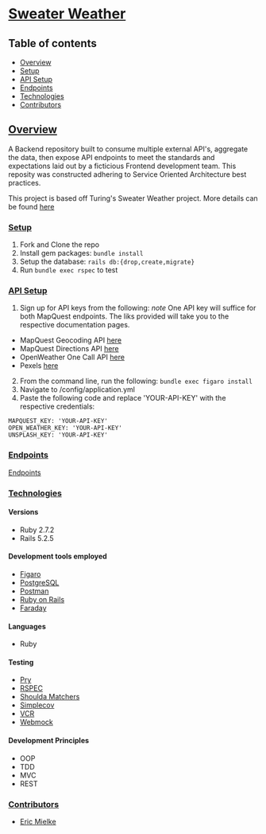# [Sweater Weather](https://github.com/emielke76/sweater_weather)

## Table of contents
- [Overview](#overview)
- [Setup](#setup)
- [API Setup](#api-setup)
- [Endpoints](#endpoints)
- [Technologies](#technologies)
- [Contributors](#contributors)

## <ins>Overview</ins>

A Backend repository built to consume multiple external API's, aggregate the data, then expose API endpoints to meet the standards and expectations laid out by a ficticious Frontend development team. This reposity was constructed adhering to Service Oriented Architecture best practices. 

This project is based off Turing's Sweater Weather project. More details can be found [here](https://backend.turing.edu/module3/projects/sweater_weather/)

### <ins>Setup</ins>
1. Fork and Clone the repo
2. Install gem packages: `bundle install`
3. Setup the database: `rails db:{drop,create,migrate}`
4. Run `bundle exec rspec` to test

### <ins>API Setup</ins>
1. Sign up for API keys from the following:
*note* One API key will suffice for both MapQuest endpoints. The liks provided will take you to the respective documentation pages.
- MapQuest Geocoding API [here](https://developer.mapquest.com/documentation/geocoding-api/)
- MapQuest Directions API [here](https://developer.mapquest.com/documentation/directions-api/)
- OpenWeather One Call API [here](https://openweathermap.org/api/one-call-api)
- Pexels [here](https://www.pexels.com/api/)
2. From the command line, run the following: `bundle exec figaro install`
3. Navigate to /config/application.yml
4. Paste the following code and replace 'YOUR-API-KEY' with the respective credentials:
  ```
  MAPQUEST_KEY: 'YOUR-API-KEY'
  OPEN_WEATHER_KEY: 'YOUR-API-KEY'
  UNSPLASH_KEY: 'YOUR-API-KEY'
  ```

### <ins>Endpoints</ins>
[Endpoints](https://github.com/emielke76/sweater_weather/blob/main/endpoints.md)

### <ins>Technologies</ins>

#### Versions
- Ruby 2.7.2
- Rails 5.2.5

#### Development tools employed 
- [Figaro](https://github.com/laserlemon/figaro)
- [PostgreSQL](https://www.postgresql.org/)
- [Postman](https://www.postman.com/)
- [Ruby on Rails](https://rubyonrails.org/)
- [Faraday](https://lostisland.github.io/faraday/)

#### Languages
- Ruby

#### Testing
- [Pry](http://pry.github.io/)
- [RSPEC](https://rspec.info/)
- [Shoulda Matchers](https://matchers.shoulda.io/)
- [Simplecov](https://github.com/simplecov-ruby/simplecov)
- [VCR](https://relishapp.com/vcr/vcr/docs)
- [Webmock](https://github.com/bblimke/webmock)

#### Development Principles
- OOP
- TDD
- MVC
- REST

### <ins>Contributors</ins>
- [Eric Mielke](https://github.com/emielke76)
